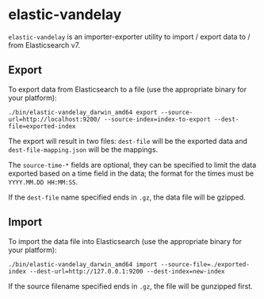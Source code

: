 elastic-vandelay
================

`elastic-vandelay` is an importer-exporter utility to import / export data to / from Elasticsearch v7.


## Export

To export data from Elasticsearch to a file (use the appropriate binary for your platform):

```
./bin/elastic-vandelay_darwin_amd64 export --source-url=http://localhost:9200/ --source-index=index-to-export --dest-file=exported-index
```

The export will result in two files: `dest-file` will be the exported data and `dest-file-mapping.json` will be the mappings.

The `source-time-*` fields are optional, they can be specified to limit the data exported based on a time field in the data; the format for the times must be `YYYY.MM.DD HH:MM:SS`. 

If the `dest-file` name specified ends in `.gz`, the data file will be gzipped.


## Import

To import the data file into Elasticsearch (use the appropriate binary for your platform):

```
./bin/elastic-vandelay_darwin_amd64 import --source-file=./exported-index --dest-url=http://127.0.0.1:9200 --dest-index=new-index
```

If the source filename specified ends in `.gz`, the file will be gunzipped first.
